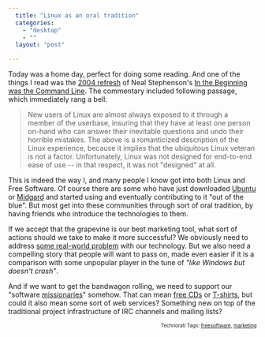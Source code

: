 ```yaml
---
  title: "Linux as an oral tradition"
  categories: 
    - "desktop"
    - ""
  layout: "post"

---
```

<p>
Today was a home day, perfect for doing some reading. And one of the things I read was the <a href="http://garote.bdmonkeys.net/commandline/index.html">2004 refresh</a> of Neal Stephenson's <a href="http://www.cryptonomicon.com/beginning.html">In the Beginning was the Command Line</a>. The commentary included following passage, which immediately rang a bell:
</p><blockquote>
New users of Linux are almost always exposed to it through a member of the userbase, insuring that they have at least one person on-hand who can answer their inevitable questions and undo their horrible mistakes. The above is a romanticized description of the Linux experience, because it implies that the ubiquitous Linux veteran is not a factor. Unfortunately, Linux was not designed for end-to-end ease of use -- in that respect, it was not "designed" at all.
</blockquote><p>
This is indeed the way I, and many people I know got into both Linux and Free Software. Of course there are some who have just downloaded <a href="http://www.ubuntu.com/">Ubuntu</a> or <a href="http://www.midgard-project.org/">Midgard</a> and started using and eventually contributing to it "out of the blue". But most get into these communities through sort of oral tradition, by having friends who introduce the technologies to them.
</p><p>
If we accept that the grapevine is our best marketing tool, what sort of actions should we take to make it more successful?  We obviously need to address <a href="http://bergie.iki.fi/blog/on_innovation-and_how_choice_is_not_always_good/">some real-world problem</a> with our technology. But we also need a compelling story that people will want to pass on, made even easier if it is a comparison with some unpopular player in the tune of <em>"like Windows but doesn't crash"</em>.
</p><p>
And if we want to get the bandwagon rolling, we need to support our "software <a href="http://en.wikipedia.org/wiki/Missionary">missionaries</a>" somehow. That can mean <a href="https://shipit.ubuntu.com/">free CDs</a> or <a href="http://www.flickr.com/photos/bergie/2845878056/">T-shirts</a>, but could it also mean some sort of web services? Something new on top of the traditional project infrastructure of IRC channels and mailing lists?
</p>
<p style="text-align:right;font-size:10px;">Technorati Tags: <a href="http://www.technorati.com/tag/freesoftware" rel="tag">freesoftware</a>, <a href="http://www.technorati.com/tag/marketing" rel="tag">marketing</a></p>